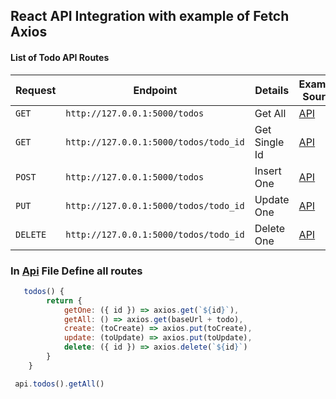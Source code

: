 ## React API Integration with example of Fetch Axios
#### List of Todo API Routes
| Request | Endpoint |  Details | Example Source |
| --- | --- | --- | --- |
| `GET` | `http://127.0.0.1:5000/todos`| Get All| [API](src/components/Todo/Index.js) |
| `GET` | `http://127.0.0.1:5000/todos/todo_id`| Get Single Id| [API](src/components/Api.js)|
| `POST` | `http://127.0.0.1:5000/todos`| Insert One| [API](src/components/Api.js)|
| `PUT` | `http://127.0.0.1:5000/todos/todo_id`| Update One| [API](src/components/Api.js) |
| `DELETE` | `http://127.0.0.1:5000/todos/todo_id`| Delete One| [API](src/components/Api.js)|

### In [Api](src/api.js) File Define all routes
```js
   todos() {
        return {
            getOne: ({ id }) => axios.get(`${id}`),
            getAll: () => axios.get(baseUrl + todo),
            create: (toCreate) => axios.put(toCreate),
            update: (toUpdate) => axios.put(toUpdate),
            delete: ({ id }) => axios.delete(`${id}`)
        }
    }
```
```js
 api.todos().getAll()
```